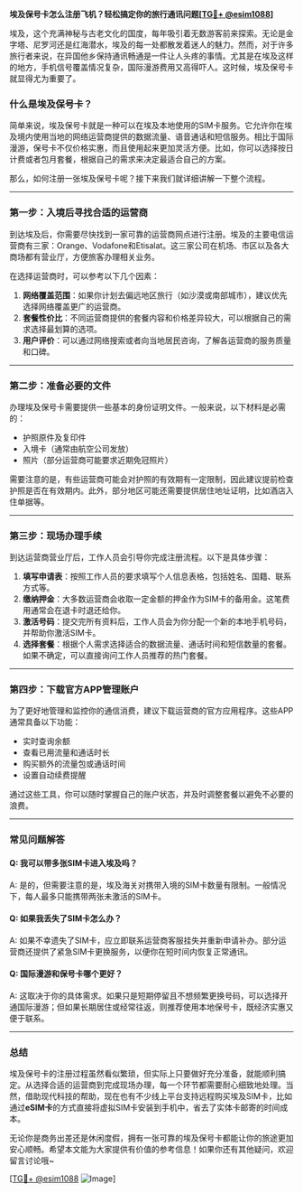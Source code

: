 **埃及保号卡怎么注册飞机？轻松搞定你的旅行通讯问题[[TG💪+ @esim1088](https://t.me/s/esim1088)]**

埃及，这个充满神秘与古老文化的国度，每年吸引着无数游客前来探索。无论是金字塔、尼罗河还是红海潜水，埃及的每一处都散发着迷人的魅力。然而，对于许多旅行者来说，在异国他乡保持通讯畅通是一件让人头疼的事情。尤其是在埃及这样的地方，手机信号覆盖情况复杂，国际漫游费用又高得吓人。这时候，埃及保号卡就显得尤为重要了。

### **什么是埃及保号卡？**

简单来说，埃及保号卡就是一种可以在埃及本地使用的SIM卡服务。它允许你在埃及境内使用当地的网络运营商提供的数据流量、语音通话和短信服务。相比于国际漫游，保号卡不仅价格实惠，而且使用起来更加灵活方便。比如，你可以选择按日计费或者包月套餐，根据自己的需求来决定最适合自己的方案。

那么，如何注册一张埃及保号卡呢？接下来我们就详细讲解一下整个流程。

---

### **第一步：入境后寻找合适的运营商**

到达埃及后，你需要尽快找到一家可靠的运营商网点进行注册。埃及的主要电信运营商有三家：Orange、Vodafone和Etisalat。这三家公司在机场、市区以及各大商场都有营业厅，方便旅客办理相关业务。

在选择运营商时，可以参考以下几个因素：

1. **网络覆盖范围**：如果你计划去偏远地区旅行（如沙漠或南部城市），建议优先选择网络覆盖更广的运营商。
2. **套餐性价比**：不同运营商提供的套餐内容和价格差异较大，可以根据自己的需求选择最划算的选项。
3. **用户评价**：可以通过网络搜索或者向当地居民咨询，了解各运营商的服务质量和口碑。

---

### **第二步：准备必要的文件**

办理埃及保号卡需要提供一些基本的身份证明文件。一般来说，以下材料是必需的：

- 护照原件及复印件
- 入境卡（通常由航空公司发放）
- 照片（部分运营商可能要求近期免冠照片）

需要注意的是，有些运营商可能会对护照的有效期有一定限制，因此建议提前检查护照是否在有效期内。此外，部分地区可能还需要提供居住地址证明，比如酒店入住单据等。

---

### **第三步：现场办理手续**

到达运营商营业厅后，工作人员会引导你完成注册流程。以下是具体步骤：

1. **填写申请表**：按照工作人员的要求填写个人信息表格，包括姓名、国籍、联系方式等。
2. **缴纳押金**：大多数运营商会收取一定金额的押金作为SIM卡的备用金。这笔费用通常会在退卡时退还给你。
3. **激活号码**：提交完所有资料后，工作人员会为你分配一个新的本地手机号码，并帮助你激活SIM卡。
4. **选择套餐**：根据个人需求选择适合的数据流量、通话时间和短信数量的套餐。如果不确定，可以直接询问工作人员推荐的热门套餐。

---

### **第四步：下载官方APP管理账户**

为了更好地管理和监控你的通信消费，建议下载运营商的官方应用程序。这些APP通常具备以下功能：

- 实时查询余额
- 查看已用流量和通话时长
- 购买额外的流量包或通话时间
- 设置自动续费提醒

通过这些工具，你可以随时掌握自己的账户状态，并及时调整套餐以避免不必要的浪费。

---

### **常见问题解答**

#### Q: 我可以带多张SIM卡进入埃及吗？
A: 是的，但需要注意的是，埃及海关对携带入境的SIM卡数量有限制。一般情况下，每人最多只能携带两张未激活的SIM卡。

#### Q: 如果我丢失了SIM卡怎么办？
A: 如果不幸遗失了SIM卡，应立即联系运营商客服挂失并重新申请补办。部分运营商还提供了紧急SIM卡更换服务，以便你在短时间内恢复正常通讯。

#### Q: 国际漫游和保号卡哪个更好？
A: 这取决于你的具体需求。如果只是短期停留且不想频繁更换号码，可以选择开通国际漫游；但如果长期居住或经常往返，则推荐使用本地保号卡，既经济实惠又便于联系。

---

### **总结**

埃及保号卡的注册过程虽然看似繁琐，但实际上只要做好充分准备，就能顺利搞定。从选择合适的运营商到完成现场办理，每一个环节都需要耐心细致地处理。当然，借助现代科技的帮助，现在也有不少线上平台支持远程购买埃及SIM卡，比如通过**eSIM卡**的方式直接将虚拟SIM卡安装到手机中，省去了实体卡邮寄的时间成本。

无论你是商务出差还是休闲度假，拥有一张可靠的埃及保号卡都能让你的旅途更加安心顺畅。希望本文能为大家提供有价值的参考信息！如果你还有其他疑问，欢迎留言讨论哦~ 

[[TG💪+ @esim1088](https://t.me/s/esim1088) ![Image](https://i.postimg.cc/4NQfJmqS/Snipaste-2025-05-13-00-14-12.png)]